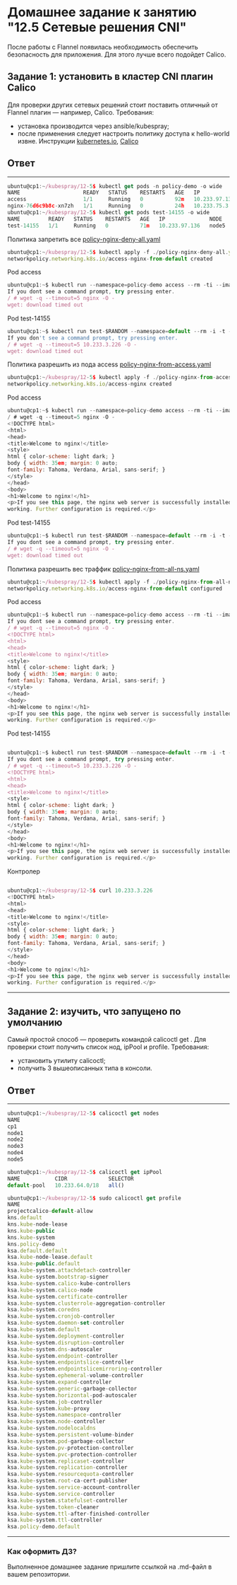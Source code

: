 # Домашнее задание к занятию "12.5 Сетевые решения CNI"
После работы с Flannel появилась необходимость обеспечить безопасность для приложения. Для этого лучше всего подойдет Calico.
## Задание 1: установить в кластер CNI плагин Calico
Для проверки других сетевых решений стоит поставить отличный от Flannel плагин — например, Calico. Требования: 
* установка производится через ansible/kubespray;
* после применения следует настроить политику доступа к hello-world извне. Инструкции [kubernetes.io](https://kubernetes.io/docs/concepts/services-networking/network-policies/), [Calico](https://docs.projectcalico.org/about/about-network-policy)

## Ответ
---
```javascript
ubuntu@cp1:~/kubespray/12-5$ kubectl get pods -n policy-demo -o wide
NAME                    READY   STATUS    RESTARTS   AGE   IP              NODE    NOMINATED NODE   READINESS GATES
access                  1/1     Running   0          92m   10.233.97.135   node5   <none>           <none>
nginx-76d6c9b8c-xn7zh   1/1     Running   0          24h   10.233.75.3     node2   <none>           <none>
ubuntu@cp1:~/kubespray/12-5$ kubectl get pods test-14155 -o wide
NAME         READY   STATUS    RESTARTS   AGE   IP              NODE    NOMINATED NODE   READINESS GATES
test-14155   1/1     Running   0          71m   10.233.97.136   node5   <none>           <none>
```

Политика запретить все [policy-nginx-deny-all.yaml](./12-5/policy-nginx-deny-all.yaml)
```javascript
ubuntu@cp1:~/kubespray/12-5$ kubectl apply -f ./policy-nginx-deny-all.yaml 
networkpolicy.networking.k8s.io/access-nginx-from-default created
```
Pod access
```javascript
ubuntu@cp1:~$ kubectl run --namespace=policy-demo access --rm -ti --image busybox /bin/sh
If you dont see a command prompt, try pressing enter.
/ # wget -q --timeout=5 nginx -O -
wget: download timed out
```
Pod test-14155
```javascript
ubuntu@cp1:~$ kubectl run test-$RANDOM --namespace=default --rm -i -t --image=alpine -- sh
If you don't see a command prompt, try pressing enter.
/ # wget -q --timeout=5 10.233.3.226 -O -
wget: download timed out 
```
Политика разрешить из пода access [policy-nginx-from-access.yaml](./12-5/policy-nginx-from-access.yaml)
```javascript
ubuntu@cp1:~/kubespray/12-5$ kubectl apply -f ./policy-nginx-from-access.yaml 
networkpolicy.networking.k8s.io/access-nginx created
```
Pod access
```javascript
ubuntu@cp1:~$ kubectl run --namespace=policy-demo access --rm -ti --image busybox /bin/sh
/ # wget -q --timeout=5 nginx -O -
<!DOCTYPE html>
<html>
<head>
<title>Welcome to nginx!</title>
<style>
html { color-scheme: light dark; }
body { width: 35em; margin: 0 auto;
font-family: Tahoma, Verdana, Arial, sans-serif; }
</style>
</head>
<body>
<h1>Welcome to nginx!</h1>
<p>If you see this page, the nginx web server is successfully installed and
working. Further configuration is required.</p>
```
Pod test-14155
```javascript
ubuntu@cp1:~$ kubectl run test-$RANDOM --namespace=default --rm -i -t --image=alpine -- sh
If you dont see a command prompt, try pressing enter.
/ # wget -q --timeout=5 nginx -O -
wget: download timed out
```
Политика разрешить вес траффик [policy-nginx-from-all-ns.yaml](./12-5/policy-nginx-from-all-ns.yaml)
```javascript
ubuntu@cp1:~/kubespray/12-5$ kubectl apply -f ./policy-nginx-from-all-ns.yaml 
networkpolicy.networking.k8s.io/access-nginx-from-default configured
```
Pod access
```javascript
ubuntu@cp1:~$ kubectl run --namespace=policy-demo access --rm -ti --image busybox /bin/sh
If you dont see a command prompt, try pressing enter.
/ # wget -q --timeout=5 nginx -O -
<!DOCTYPE html>
<html>
<head>
<title>Welcome to nginx!</title>
<style>
html { color-scheme: light dark; }
body { width: 35em; margin: 0 auto;
font-family: Tahoma, Verdana, Arial, sans-serif; }
</style>
</head>
<body>
<h1>Welcome to nginx!</h1>
<p>If you see this page, the nginx web server is successfully installed and
working. Further configuration is required.</p>
```
Pod test-14155
```javascript

ubuntu@cp1:~$ kubectl run test-$RANDOM --namespace=default --rm -i -t --image=alpine -- sh
If you dont see a command prompt, try pressing enter.
/ # wget -q --timeout=5 10.233.3.226 -O -
<!DOCTYPE html>
<html>
<head>
<title>Welcome to nginx!</title>
<style>
html { color-scheme: light dark; }
body { width: 35em; margin: 0 auto;
font-family: Tahoma, Verdana, Arial, sans-serif; }
</style>
</head>
<body>
<h1>Welcome to nginx!</h1>
<p>If you see this page, the nginx web server is successfully installed and
working. Further configuration is required.</p>
```
Контролер
```javascript

ubuntu@cp1:~/kubespray/12-5$ curl 10.233.3.226
<!DOCTYPE html>
<html>
<head>
<title>Welcome to nginx!</title>
<style>
html { color-scheme: light dark; }
body { width: 35em; margin: 0 auto;
font-family: Tahoma, Verdana, Arial, sans-serif; }
</style>
</head>
<body>
<h1>Welcome to nginx!</h1>
<p>If you see this page, the nginx web server is successfully installed and
working. Further configuration is required.</p>
```
---
## Задание 2: изучить, что запущено по умолчанию
Самый простой способ — проверить командой calicoctl get <type>. Для проверки стоит получить список нод, ipPool и profile.
Требования: 
* установить утилиту calicoctl;
* получить 3 вышеописанных типа в консоли.

## Ответ
---
```javascript
ubuntu@cp1:~/kubespray/12-5$ calicoctl get nodes
NAME    
cp1     
node1   
node2   
node3   
node4   
node5   

ubuntu@cp1:~/kubespray/12-5$ calicoctl get ipPool
NAME           CIDR             SELECTOR   
default-pool   10.233.64.0/18   all()      

ubuntu@cp1:~/kubespray/12-5$ sudo calicoctl get profile
NAME                                                 
projectcalico-default-allow                          
kns.default                                          
kns.kube-node-lease                                  
kns.kube-public                                      
kns.kube-system                                      
kns.policy-demo                                      
ksa.default.default                                  
ksa.kube-node-lease.default                          
ksa.kube-public.default                              
ksa.kube-system.attachdetach-controller              
ksa.kube-system.bootstrap-signer                     
ksa.kube-system.calico-kube-controllers              
ksa.kube-system.calico-node                          
ksa.kube-system.certificate-controller               
ksa.kube-system.clusterrole-aggregation-controller   
ksa.kube-system.coredns                              
ksa.kube-system.cronjob-controller                   
ksa.kube-system.daemon-set-controller                
ksa.kube-system.default                              
ksa.kube-system.deployment-controller                
ksa.kube-system.disruption-controller                
ksa.kube-system.dns-autoscaler                       
ksa.kube-system.endpoint-controller                  
ksa.kube-system.endpointslice-controller             
ksa.kube-system.endpointslicemirroring-controller    
ksa.kube-system.ephemeral-volume-controller          
ksa.kube-system.expand-controller                    
ksa.kube-system.generic-garbage-collector            
ksa.kube-system.horizontal-pod-autoscaler            
ksa.kube-system.job-controller                       
ksa.kube-system.kube-proxy                           
ksa.kube-system.namespace-controller                 
ksa.kube-system.node-controller                      
ksa.kube-system.nodelocaldns                         
ksa.kube-system.persistent-volume-binder             
ksa.kube-system.pod-garbage-collector                
ksa.kube-system.pv-protection-controller             
ksa.kube-system.pvc-protection-controller            
ksa.kube-system.replicaset-controller                
ksa.kube-system.replication-controller               
ksa.kube-system.resourcequota-controller             
ksa.kube-system.root-ca-cert-publisher               
ksa.kube-system.service-account-controller           
ksa.kube-system.service-controller                   
ksa.kube-system.statefulset-controller               
ksa.kube-system.token-cleaner                        
ksa.kube-system.ttl-after-finished-controller        
ksa.kube-system.ttl-controller                       
ksa.policy-demo.default                              


```
---


### Как оформить ДЗ?

Выполненное домашнее задание пришлите ссылкой на .md-файл в вашем репозитории.
